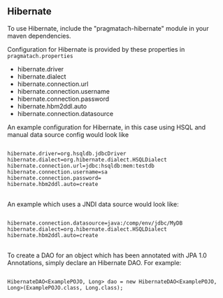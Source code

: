 Hibernate
------------------------

To use Hibernate, include the "pragmatach-hibernate" module in your maven dependencies.

Configuration for Hibernate is provided by these properties in `pragmatach.properties`

* hibernate.driver
* hibernate.dialect
* hibernate.connection.url
* hibernate.connection.username
* hibernate.connection.password
* hibernate.hbm2ddl.auto
* hibernate.connection.datasource

An example configuration for Hibernate, in this case using HSQL and manual data source config would look like

<pre>
<code>
hibernate.driver=org.hsqldb.jdbcDriver
hibernate.dialect=org.hibernate.dialect.HSQLDialect
hibernate.connection.url=jdbc:hsqldb:mem:testdb
hibernate.connection.username=sa
hibernate.connection.password=
hibernate.hbm2ddl.auto=create
</code>
</pre>

An example which uses a JNDI data source would look like:

<pre>
<code>
hibernate.connection.datasource=java:/comp/env/jdbc/MyDB
hibernate.dialect=org.hibernate.dialect.HSQLDialect
hibernate.hbm2ddl.auto=create
</code>
</pre>

To create a DAO for an object which has been annotated with JPA 1.0 Annotations, simply declare an Hibernate DAO.  For example:

<pre>
<code>
HibernateDAO&lt;ExamplePOJO, Long&gt; dao = new HibernateDAO&lt;ExamplePOJO, Long&gt;(ExamplePOJO.class, Long.class);
</code>
</pre>